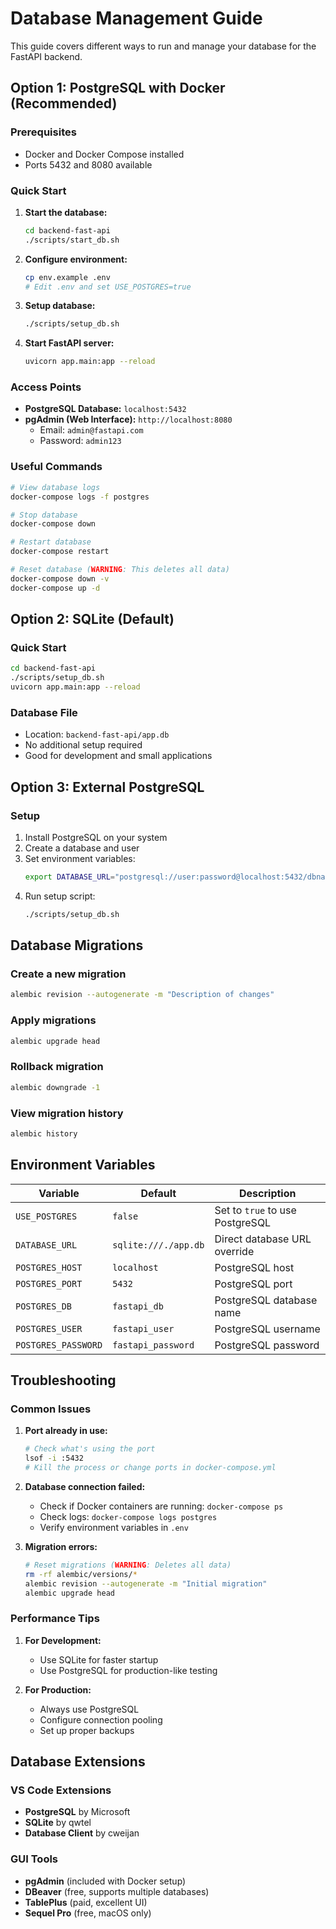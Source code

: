 # Database Management Guide

This guide covers different ways to run and manage your database for the FastAPI backend.

## Option 1: PostgreSQL with Docker (Recommended)

### Prerequisites
- Docker and Docker Compose installed
- Ports 5432 and 8080 available

### Quick Start

1. **Start the database:**
   ```bash
   cd backend-fast-api
   ./scripts/start_db.sh
   ```

2. **Configure environment:**
   ```bash
   cp env.example .env
   # Edit .env and set USE_POSTGRES=true
   ```

3. **Setup database:**
   ```bash
   ./scripts/setup_db.sh
   ```

4. **Start FastAPI server:**
   ```bash
   uvicorn app.main:app --reload
   ```

### Access Points
- **PostgreSQL Database:** `localhost:5432`
- **pgAdmin (Web Interface):** `http://localhost:8080`
  - Email: `admin@fastapi.com`
  - Password: `admin123`

### Useful Commands
```bash
# View database logs
docker-compose logs -f postgres

# Stop database
docker-compose down

# Restart database
docker-compose restart

# Reset database (WARNING: This deletes all data)
docker-compose down -v
docker-compose up -d
```

## Option 2: SQLite (Default)

### Quick Start
```bash
cd backend-fast-api
./scripts/setup_db.sh
uvicorn app.main:app --reload
```

### Database File
- Location: `backend-fast-api/app.db`
- No additional setup required
- Good for development and small applications

## Option 3: External PostgreSQL

### Setup
1. Install PostgreSQL on your system
2. Create a database and user
3. Set environment variables:
   ```bash
   export DATABASE_URL="postgresql://user:password@localhost:5432/dbname"
   ```
4. Run setup script:
   ```bash
   ./scripts/setup_db.sh
   ```

## Database Migrations

### Create a new migration
```bash
alembic revision --autogenerate -m "Description of changes"
```

### Apply migrations
```bash
alembic upgrade head
```

### Rollback migration
```bash
alembic downgrade -1
```

### View migration history
```bash
alembic history
```

## Environment Variables

| Variable | Default | Description |
|----------|---------|-------------|
| `USE_POSTGRES` | `false` | Set to `true` to use PostgreSQL |
| `DATABASE_URL` | `sqlite:///./app.db` | Direct database URL override |
| `POSTGRES_HOST` | `localhost` | PostgreSQL host |
| `POSTGRES_PORT` | `5432` | PostgreSQL port |
| `POSTGRES_DB` | `fastapi_db` | PostgreSQL database name |
| `POSTGRES_USER` | `fastapi_user` | PostgreSQL username |
| `POSTGRES_PASSWORD` | `fastapi_password` | PostgreSQL password |

## Troubleshooting

### Common Issues

1. **Port already in use:**
   ```bash
   # Check what's using the port
   lsof -i :5432
   # Kill the process or change ports in docker-compose.yml
   ```

2. **Database connection failed:**
   - Check if Docker containers are running: `docker-compose ps`
   - Check logs: `docker-compose logs postgres`
   - Verify environment variables in `.env`

3. **Migration errors:**
   ```bash
   # Reset migrations (WARNING: Deletes all data)
   rm -rf alembic/versions/*
   alembic revision --autogenerate -m "Initial migration"
   alembic upgrade head
   ```

### Performance Tips

1. **For Development:**
   - Use SQLite for faster startup
   - Use PostgreSQL for production-like testing

2. **For Production:**
   - Always use PostgreSQL
   - Configure connection pooling
   - Set up proper backups

## Database Extensions

### VS Code Extensions
- **PostgreSQL** by Microsoft
- **SQLite** by qwtel
- **Database Client** by cweijan

### GUI Tools
- **pgAdmin** (included with Docker setup)
- **DBeaver** (free, supports multiple databases)
- **TablePlus** (paid, excellent UI)
- **Sequel Pro** (free, macOS only) 